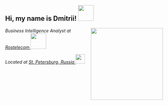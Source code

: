 <h2>Hi, my name is Dmitrii! <img src="https://media.giphy.com/media/WUlplcMpOCEmTGBtBW/giphy.gif" width="50"></h2>
<img align='right' src="https://media.giphy.com/media/M9gbBd9nbDrOTu1Mqx/giphy.gif" width="230">
<p><em>Business Intelligence Analyst at <a href="https://www.linkedin.com/company/rostelecom">Rostelecom </a><img src="https://www.company.rt.ru/about/identity/files/RGB_RT_logo-vertical_main_ru.png" width="50"> 
<p><em>Located at <a href="https://en.wikipedia.org/wiki/Saint_Petersburg">St. Petersburg, Russia </a><img src = "https://media.giphy.com/media/L4yhzvfIgY0B9Ljh2q/giphy.gif" width = "30">
</em></p>
